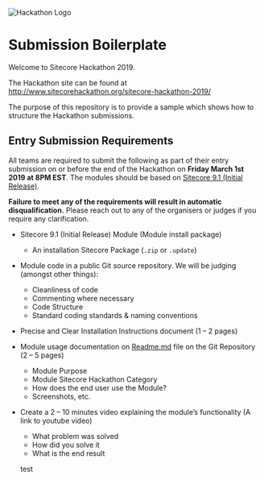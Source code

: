 ![Hackathon Logo](documentation/images/hackathon.png?raw=true "Hackathon Logo")

# Submission Boilerplate

Welcome to Sitecore Hackathon 2019.

The Hackathon site can be found at http://www.sitecorehackathon.org/sitecore-hackathon-2019/

The purpose of this repository is to provide a sample which shows how to structure the Hackathon submissions.


## Entry Submission Requirements 

All teams are required to submit the following as part of their entry submission on or before the end of the Hackathon on **Friday March 1st 2019 at 8PM EST**. The modules should be based on [Sitecore 9.1 (Initial Release)](https://dev.sitecore.net/Downloads/Sitecore_Experience_Platform/91/Sitecore_Experience_Platform_91_Initial_Release.aspx).

**Failure to meet any of the requirements will result in automatic disqualification.** Please reach out to any of the organisers or judges if you require any clarification.

- Sitecore 9.1 (Initial Release) Module (Module install package)
   - An installation Sitecore Package (`.zip` or `.update`)

- Module code in a public Git source repository. We will be judging (amongst other things):
  - Cleanliness of code
  - Commenting where necessary
  - Code Structure
  - Standard coding standards & naming conventions

- Precise and Clear Installation Instructions document (1 – 2 pages)
- Module usage documentation on [Readme.md](documentation) file on the Git Repository (2 – 5 pages)
  - Module Purpose
  - Module Sitecore Hackathon Category
  - How does the end user use the Module?
  - Screenshots, etc.

- Create a 2 – 10 minutes video explaining the module’s functionality (A link to youtube video)

  - What problem was solved
  - How did you solve it
  - What is the end result
  
  test
